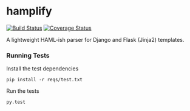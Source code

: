 # hamplify
[![Build Status](https://travis-ci.org/Kangaroux/hamplify.svg?branch=master)](https://travis-ci.org/Kangaroux/hamplify)
[![Coverage Status](https://coveralls.io/repos/github/Kangaroux/hamplify/badge.svg?branch=master)](https://coveralls.io/github/Kangaroux/hamplify?branch=master)

A lightweight HAML-ish parser for Django and Flask (Jinja2) templates.

### Running Tests
Install the test dependencies 
```
pip install -r reqs/test.txt
```

Run the tests 
```
py.test
```